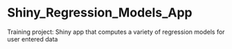 # Shiny_Regression_Models_App
Training project: Shiny app that computes a variety of regression models for user entered data
